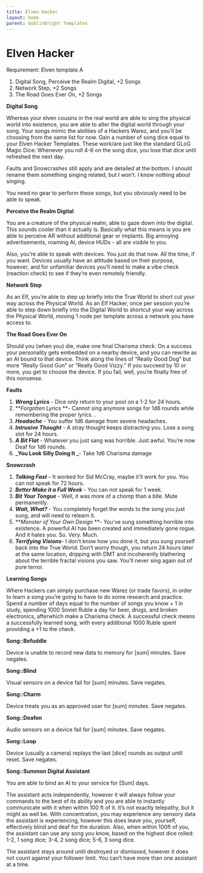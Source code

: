 ```yaml
---
title: Elven Hacker
layout: home
parent: GoblinBright Templates
---
```



# Elven Hacker

Requirement: Elven template A



1. Digital Song, Perceive the Realm Digital, +2 Songs
2. Network Step, +2 Songs
3. The Road Goes Ever On, +2 Songs

**Digital Song**

Whereas your elven cousins in the real world are able to sing the physical world into existence, you are able to alter the digital world through your song. Your songs mimic the abilities of a Hackers Warez, and you'll be choosing from the same list for now. Gain a number of song dice equal to your Elven Hacker Templates.  These work/are just like the standard GLoG Magic Dice: Whenever you roll 4-6 on the song dice, you lose that dice until refreshed the next day.  

Faults and Snowcrashes still apply and are detailed at the bottom. I should rename them something singing related, but I won’t. I know nothing about singing. 

You need no gear to perform these songs, but you obviously need to be able to speak. 

**Perceive the Realm Digital**

You are a creature of the physical realm, able to gaze down into the digital. This sounds cooler than it actually is. Basically what this means is you are able to perceive AR without additional gear or implants. Big annoying advertisements, roaming AI, device HUDs - all are visible to you. 

Also, you’re able to speak with devices. You just do that now. All the time, if you want. Devices usually have an attitude based on their purpose, however, and for unfamiliar devices you’ll need to make a vibe check (reaction check) to see if they’re even remotely friendly. 

**Network Step**

As an Elf, you’re able to step up briefly into the True World to short cut your way across the Physical World. As an Elf Hacker, once per session you’re able to step down briefly into the Digital World to shortcut your way across the Physical World, moving 1 node per template across a network you have access to. 

**The Road Goes Ever On**

Should you (when you) die, make one final Charisma check. On a success your personality gets embedded on a nearby device, and you can rewrite as an AI bound to that device. Think along the lines of “Really Good Dog” but more “Really Good Gun” or “Really Good Vizzy.” If you succeed by 10 or more, you get to choose the device. If you fail, well, you’re finally free of this nonsense. 

**Faults**



1. **_Wrong Lyrics_** - Dice only return to your pool on a 1-2 for 24 hours.
2. **_Forgotten Lyrics_ **- Cannot sing anymore songs for 1d6 rounds while remembering the proper lyrics. .
3. **_Headache_** - You suffer 1d6 damage from severe headaches.  
4. **_Intrusive Thought_** - A stray thought keeps distracting you. Lose a song slot for 24 hours.
5. **_A Bit Flat_** - Whatever you just sang was horrible. Just awful. You’re now Deaf for 1d6 rounds.
6. **_You Look Silly Doing It _**- Take 1d6 Charisma damage

**Snowcrash**



1. **_Talking Fast_** - It worked for Sid McCray, maybe it’ll work for you. You can not speak for 72 hours.
2. **_Better Make it a Full Week_** - You can not speak for 1 week. 
3. **_Bit Your Tongue_** - Well, it was more of a chomp than a bite. Mute permanently. 
4. **_Wait, What?_** - You completely forget the words to the song you just sung, and will need to relearn it.  
5. **_Monster of Your Own Design_ **- You’ve sung something horrible into existence. A powerful AI has been created and immediately gone rogue. And it hates you. So. Very. Much. 
6. **_Terrifying Visions_**- I don’t know how you done it, but you sung yourself back into the True World. Don’t worry though, you return 24 hours later at the same location, dripping with DMT and incoherently blathering about the terrible fractal visions you saw.  You’ll never sing again out of pure terror. 

**Learning Songs**

Where Hackers can simply purchase new Warez (or trade favors), in order to learn a song you’re going to have to do some research and practice. Spend a number of days equal to the number of songs you know + 1 in study, spending 1000 Soviet Ruble  a day for beer, drugs, and broken electronics, afterwhich make a Charisma check. A successful check means a successfully learned song, with every additional 1000 Ruble spent providing a +1 to the check. 

**Song::Befuddle**

Device is unable to record new data to memory for [sum] minutes. Save negates. 

**Song::Blind**

Visual sensors on a device fail for [sum] minutes. Save negates. 

**Song::Charm**

Device treats you as an approved user for [sum] minutes. Save negates. 

**Song::Deafen**

Audio sensors on a device fail for [sum] minutes. Save negates. 

**Song::Loop**

Device (usually a camera) replays the last [dice] rounds as output until reset. Save negates. 

**Song::Summon Digital Assistant** 

You are able to bind an AI to your service for [Sum] days. 

The assistant acts independently, however it will always follow your commands to the best of its ability and you are able to instantly communicate with it when within 100 ft of it. It’s not exactly telepathy, but it might as well be. With concentration, you may experience any sensory data the assistant is experiencing, however this does leave you, yourself, effectively blind and deaf for the duration. Also, when within 100ft of you, the assistant can use any song you know, based on the highest dice rolled: 1-2, 1 song dice; 3-4, 2 song dice; 5-6, 3 song dice. 

The assistant stays around until destroyed or dismissed, however it does not count against your follower limit. You can’t have more than one assistant at a time. 
